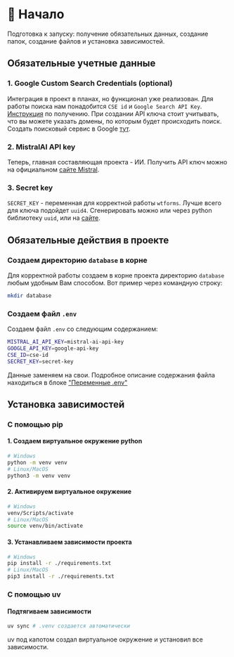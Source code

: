# :memo: Начало

Подготовка к запуску: получение обязательных данных, создание папок, создание файлов и установка зависимостей.

## Обязательные учетные данные

### 1. Google Custom Search Credentials (optional)

Интеграция в проект в планах, но функционал уже реализован. Для работы поиска нам понадобится `CSE id` и `Google Search API Key`. [Инструкция](https://developers.google.com/custom-search/v1/overview?hl=ru) по получению. При создании API ключа стоит учитывать, что вы можете указать домены, по которым будет происходить поиск. Создать поисковый сервис в Google [тут](https://programmablesearchengine.google.com/controlpanel/all).

### 2. MistralAI API key

Теперь, главная составляющая проекта - ИИ. Получить API ключ можно на официальном [сайте Mistral](https://console.mistral.ai/api-keys/).

### 3. Secret key

`SECRET_KEY` - переменная для корректной работы `wtforms`. Лучше всего для ключа подойдет `uuid4`. Сгенерировать можно или через python библиотеку `uuid`, или на [сайте](https://www.uuidgenerator.net/version4).

## Обязательные действия в проекте

### Создаем директорию `database` в корне

Для корректной работы создаем в корне проекта директорию `database` любым удобным Вам способом. Вот пример через командную строку:

```bash
mkdir database
```

### Создаем файл `.env`

Создаем файл `.env` со следующим содержанием:

```bash
MISTRAL_AI_API_KEY=mistral-ai-api-key
GOOGLE_API_KEY=google-api-key
CSE_ID=cse-id
SECRET_KEY=secret-key
```

Данные заменяем на свои. Подробное описание содержания файла находиться в блоке ["Переменные .env"](./dotenv_variables.md)

## Установка зависимостей

### С помощью pip

#### 1. Создаем виртуальное окружение python

```bash
# Windows
python -m venv venv
# Linux/MacOS
python3 -m venv venv
```

#### 2. Активируем виртуальное окружение

```bash
# Windows
venv/Scripts/activate
# Linux/MacOS
source venv/bin/activate
```

#### 3. Устанавливаем зависимости проекта

```bash
# Windows
pip install -r ./requirements.txt
# Linux/MacOS
pip3 install -r ./requirements.txt
```

### С помощью uv

#### Подтягиваем зависимости

```bash
uv sync # .venv создается автоматически
```

uv под капотом создал виртуальное окружение и установил все зависимости.
